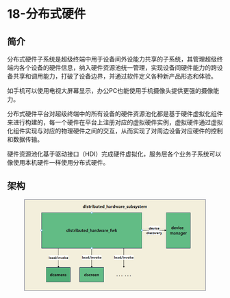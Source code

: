 # 18-分布式硬件

## 简介

分布式硬件子系统是超级终端中用于设备间外设能力共享的子系统，其管理超级终端内各个设备的硬件信息，纳入硬件资源池统一管理，实现设备间硬件能力的跨设备共享和调用能力，打破了设备边界，并通过软件定义各种新产品形态和体验。

如手机可以使用电视大屏幕显示，办公PC也能使用手机摄像头提供更强的摄像能力。

&#x20;分布式硬件平台对超级终端中的所有设备的硬件资源池化都是基于硬件虚拟化组件来进行构建的，每一个硬件在平台上注册对应的虚拟硬件实例，虚拟硬件通过虚拟化组件实现与对应的物理硬件之间的交互，从而实现了对周边设备对应硬件的控制和数据传输。

硬件资源池化基于驱动接口（HDI）完成硬件虚拟化，服务层各个业务子系统可以像使用本机硬件一样使用分布式硬件。

## 架构

<figure><img src=".gitbook/assets/image (67).png" alt=""><figcaption></figcaption></figure>

